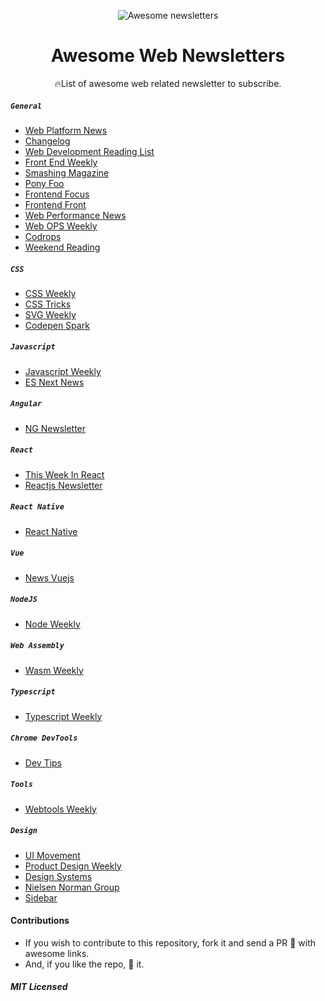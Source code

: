 <p align="middle"><img src="./logo.png" alt="Awesome newsletters"/><p>
<h1 align="middle">Awesome Web Newsletters</h1>

<p align="middle"> 🔥List of awesome web related newsletter to subscribe. </p>

##### `General`

- [Web Platform News](https://webplatform.news)
- [Changelog](https://changelog.com/)
- [Web Development Reading List](https://wdrl.info/)
- [Front End Weekly](https://frontendweekly.co/)
- [Smashing Magazine](https://www.smashingmagazine.com/the-smashing-newsletter)
- [Pony Foo](https://ponyfoo.com/weekly)
- [Frontend Focus](https://frontendfoc.us/)
- [Frontend Front](https://frontendfront.com/)
- [Web Performance News](https://perf.email/)
- [Web OPS Weekly](https://webopsweekly.com/)
- [Codrops](https://tympanus.net/codrops/)
- [Weekend Reading](https://labnotes.org/)

##### `CSS`

- [CSS Weekly](https://css-weekly.com/)
- [CSS Tricks](https://css-tricks.com/)
- [SVG Weekly](https://tinyletter.com/svgweekly)
- [Codepen Spark](https://codepen.io/spark/)

##### `Javascript`

- [Javascript Weekly](https://javascriptweekly.com)
- [ES Next News](http://esnextnews.com/)

##### `Angular`

- [NG Newsletter](https://www.ng-newsletter.com/)

##### `React`

- [This Week In React](http://this-week-in-react.org)
- [Reactjs Newsletter](http://reactjsnewsletter.com/)

##### `React Native`

- [React Native](http://reactnative.cc/)

##### `Vue`

- [News Vuejs ](https://news.vuejs.org/)

##### `NodeJS`

- [Node Weekly](https://nodeweekly.com/)

##### `Web Assembly`

- [Wasm Weekly](https://wasmweekly.news/)

##### `Typescript`

- [Typescript Weekly](https://www.typescript-weekly.com/)

##### `Chrome DevTools`

- [Dev Tips](https://umaar.com/dev-tips/)

##### `Tools`

- [Webtools Weekly](https://webtoolsweekly.com/)

##### `Design`

- [UI Movement](https://newsletter.uimovement.com/ui-movement/)
- [Product Design Weekly](http://designweekly.atomic.io/)
- [Design Systems](https://designsystems.email/)
- [Nielsen Norman Group](https://www.nngroup.com/articles/subscribe/)
- [Sidebar](https://sidebar.io/)

#### Contributions

- If you wish to contribute to this repository, fork it and send a PR 😬 with awesome links.
- And, if you like the repo, 🌟 it.

##### MIT Licensed
